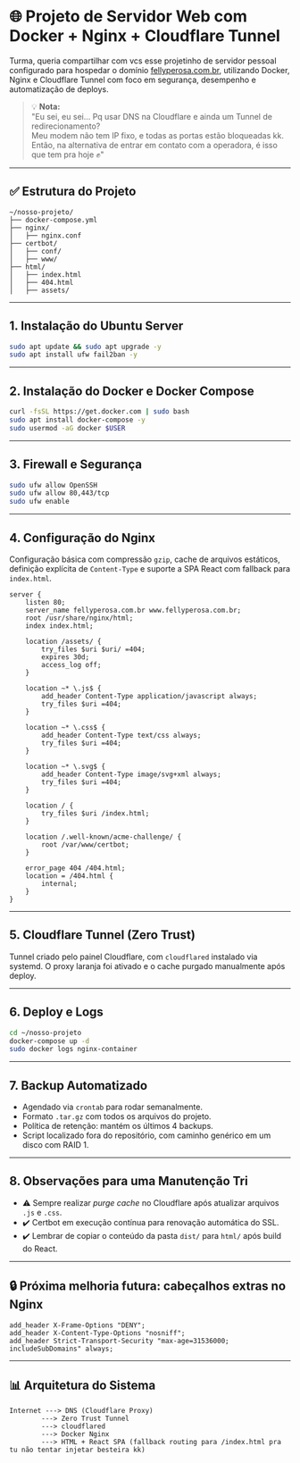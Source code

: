 
# 🌐 Projeto de Servidor Web com Docker + Nginx + Cloudflare Tunnel

Turma, queria compartilhar com vcs esse projetinho de servidor pessoal configurado para hospedar o domínio [fellyperosa.com.br](https://fellyperosa.com.br), utilizando Docker, Nginx e Cloudflare Tunnel com foco em segurança, desempenho e automatização de deploys.

> 💡 **Nota:**  
> "Eu sei, eu sei... Pq usar DNS na Cloudflare e ainda um Tunnel de redirecionamento?  
> Meu modem não tem IP fixo, e todas as portas estão bloqueadas kk.  
> Então, na alternativa de entrar em contato com a operadora, é isso que tem pra hoje ✊"

---

## ✅ Estrutura do Projeto

```plaintext
~/nosso-projeto/
├── docker-compose.yml
├── nginx/
│   ├── nginx.conf
├── certbot/
│   ├── conf/
│   ├── www/
├── html/
│   ├── index.html
│   ├── 404.html
│   ├── assets/
```

---

## 1. Instalação do Ubuntu Server

```bash
sudo apt update && sudo apt upgrade -y
sudo apt install ufw fail2ban -y
```

---

## 2. Instalação do Docker e Docker Compose

```bash
curl -fsSL https://get.docker.com | sudo bash
sudo apt install docker-compose -y
sudo usermod -aG docker $USER
```

---

## 3. Firewall e Segurança

```bash
sudo ufw allow OpenSSH
sudo ufw allow 80,443/tcp
sudo ufw enable
```

---

## 4. Configuração do Nginx

Configuração básica com compressão `gzip`, cache de arquivos estáticos, definição explícita de `Content-Type` e suporte a SPA React com fallback para `index.html`.

```nginx
server {
    listen 80;
    server_name fellyperosa.com.br www.fellyperosa.com.br;
    root /usr/share/nginx/html;
    index index.html;

    location /assets/ {
        try_files $uri $uri/ =404;
        expires 30d;
        access_log off;
    }

    location ~* \.js$ {
        add_header Content-Type application/javascript always;
        try_files $uri =404;
    }

    location ~* \.css$ {
        add_header Content-Type text/css always;
        try_files $uri =404;
    }

    location ~* \.svg$ {
        add_header Content-Type image/svg+xml always;
        try_files $uri =404;
    }

    location / {
        try_files $uri /index.html;
    }

    location /.well-known/acme-challenge/ {
        root /var/www/certbot;
    }

    error_page 404 /404.html;
    location = /404.html {
        internal;
    }
}
```

---

## 5. Cloudflare Tunnel (Zero Trust)

Tunnel criado pelo painel Cloudflare, com `cloudflared` instalado via systemd. O proxy laranja foi ativado e o cache purgado manualmente após deploy.

---

## 6. Deploy e Logs

```bash
cd ~/nosso-projeto
docker-compose up -d
sudo docker logs nginx-container
```

---

## 7. Backup Automatizado

- Agendado via `crontab` para rodar semanalmente.
- Formato `.tar.gz` com todos os arquivos do projeto.
- Política de retenção: mantém os últimos 4 backups.
- Script localizado fora do repositório, com caminho genérico em um disco com RAID 1.

---

## 8. Observações para uma Manutenção Tri

- ⚠️ Sempre realizar *purge cache* no Cloudflare após atualizar arquivos `.js` e `.css`.
- ✔️ Certbot em execução contínua para renovação automática do SSL.
- ✔️ Lembrar de copiar o conteúdo da pasta `dist/` para `html/` após build do React.

---

## 🔒 Próxima melhoria futura: cabeçalhos extras no Nginx

```nginx
add_header X-Frame-Options "DENY";
add_header X-Content-Type-Options "nosniff";
add_header Strict-Transport-Security "max-age=31536000; includeSubDomains" always;
```

---

## 📊 Arquitetura do Sistema

```plaintext
Internet ---> DNS (Cloudflare Proxy)
        ---> Zero Trust Tunnel
        ---> cloudflared
        ---> Docker Nginx
        ---> HTML + React SPA (fallback routing para /index.html pra tu não tentar injetar besteira kk) 
```
